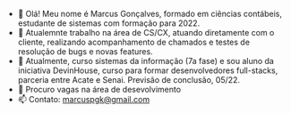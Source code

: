 - 👋 Olá! Meu nome é Marcus Gonçalves, formado em ciências contábeis, estudante de sistemas com formação para 2022.
- 👀 Atualemnte trabalho na área de CS/CX, atuando diretamente com o cliente, realizando acompanhamento de chamados e testes de resolução de bugs e novas features.
- 🌱 Atualmente, curso sistemas da informação (7a fase) e sou aluno da iniciativa DevinHouse, curso para formar desenvolvedores full-stacks, parceria entre Acate e Senai. Previsão de conclusão, 05/22.
- 💞️ Procuro vagas na área de desevolvimento 
- 📫 Contato: marcuspgk@gmail.com

<!---
marpe11/marpe11 is a ✨ special ✨ repository because its `README.md` (this file) appears on your GitHub profile.
You can click the Preview link to take a look at your changes.
--->
